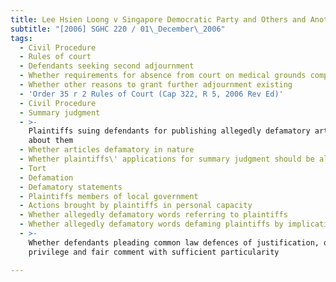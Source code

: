 ```yaml
---
title: Lee Hsien Loong v Singapore Democratic Party and Others and Another Suit
subtitle: "[2006] SGHC 220 / 01\_December\_2006"
tags:
  - Civil Procedure
  - Rules of court
  - Defendants seeking second adjournment
  - Whether requirements for absence from court on medical grounds complied with
  - Whether other reasons to grant further adjournment existing
  - 'Order 35 r 2 Rules of Court (Cap 322, R 5, 2006 Rev Ed)'
  - Civil Procedure
  - Summary judgment
  - >-
    Plaintiffs suing defendants for publishing allegedly defamatory articles
    about them
  - Whether articles defamatory in nature
  - Whether plaintiffs\' applications for summary judgment should be allowed
  - Tort
  - Defamation
  - Defamatory statements
  - Plaintiffs members of local government
  - Actions brought by plaintiffs in personal capacity
  - Whether allegedly defamatory words referring to plaintiffs
  - Whether allegedly defamatory words defaming plaintiffs by implication
  - >-
    Whether defendants pleading common law defences of justification, qualified
    privilege and fair comment with sufficient particularity

---
```



